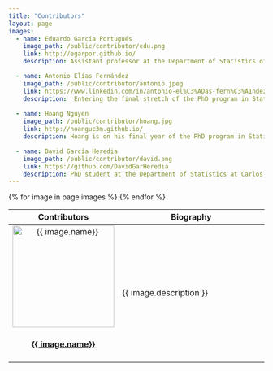 ```yaml
---
title: "Contributors"
layout: page
images:
  - name: Eduardo García Portugués
    image_path: /public/contributor/edu.png
    link: http://egarpor.github.io/  
    description: Assistant professor at the Department of Statistics of Carlos III University of Madrid. Enthusiast of coding since his early days as a student fighting against <code class="highlighter-rouge">FORTRAN</code>. Now with a reasonable expertise in <code class="highlighter-rouge">R</code> and its evolving ecosystem. His developed software is available at <a href="https://github.com/egarpor/">https://github.com/egarpor/</a>

  - name: Antonio Elías Fernández
    image_path: /public/contributor/antonio.jpeg
    link: https://www.linkedin.com/in/antonio-el%C3%ADas-fern%C3%A1ndez-656ab495/
    description:  Entering the final stretch of the PhD program in Statistics at Carlos III University of Madrid. <code class="highlighter-rouge">gretl</code> was his first contact with the open-source world and got stunned by the <code class="highlighter-rouge">R</code> community. His codes are devoted to complex data analysis.
  
  - name: Hoang Nguyen
    image_path: /public/contributor/hoang.jpg
    link: http://hoanguc3m.github.io/
    description: Hoang is on his final year of the PhD program in Statistics at Carlos III University of Madrid. He enjoys Bayesian inference and statistical computation. He contributes to several <code class="highlighter-rouge">R</code> packages in his <a href="https://github.com/hoanguc3m/">repositories</a>. 

  - name: David García Heredia
    image_path: /public/contributor/david.png
    link: https://github.com/DavidGarHeredia
    description: PhD student at the Department of Statistics at Carlos III University of Madrid, his research interests have led him to have programming as an essential part of his daily work. Although most of his code is made in <code class="highlighter-rouge">C++</code>, he is also fan of other languages as <code class="highlighter-rouge">Julia</code>, <code class="highlighter-rouge">R</code> or <code class="highlighter-rouge">MATLAB</code>.
---
```


<table>
<colgroup>
<col width="30%" />
<col width="70%" />
</colgroup>
<thead>
<tr class="header">
<th>Contributors</th>
<th>Biography</th>
</tr>
</thead>
<tbody>
{% for image in page.images %}
<tr>
<td align="center">
      <a href="{{ image.link }}">
        <img src="{{ image.image_path }}" width="200" alt="{{ image.name}}" class="avatar"/> 
        <h4>{{ image.name}}</h4>
      </a> 
</td>
<td>     
      <p>{{ image.description }}</p>
</td>
</tr>
{% endfor %}
</tbody>
</table>

